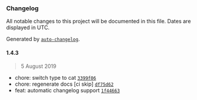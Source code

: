 ### Changelog

All notable changes to this project will be documented in this file. Dates are displayed in UTC.

Generated by [`auto-changelog`](https://github.com/CookPete/auto-changelog).

#### 1.4.3

> 5 August 2019

- chore: switch type to cat [`3399f06`](https://github.com/codemastermick/dicewerx/commit/3399f068edcfab733d399ebbd174eae469ce904e)
- chore: regenerate docs [ci skip] [`df75d62`](https://github.com/codemastermick/dicewerx/commit/df75d620e1b867691923af7b38e797a21622272b)
- feat: automatic changelog support [`1f44663`](https://github.com/codemastermick/dicewerx/commit/1f446633e85b8b9d1599bb03f09ed55999ef320e)
